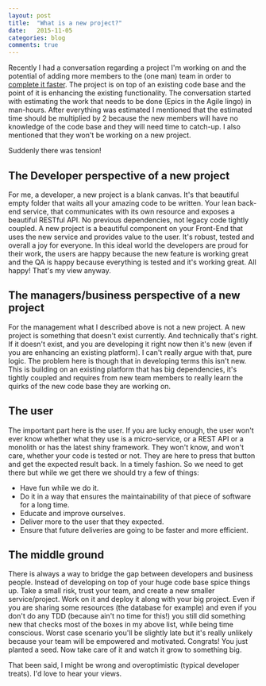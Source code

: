 ```yaml
---
layout: post
title:  "What is a new project?"
date:   2015-11-05
categories: blog
comments: true
---
```


Recently I had a conversation regarding a project I'm working on and the potential of adding more members to the (one man) team in order to [complete it faster](https://en.wikipedia.org/wiki/The_Mythical_Man-Month). The project is on top of an existing code base and the point of it is enhancing the existing functionality. The conversation started with estimating the work that needs to be done (Epics in the Agile lingo) in man-hours. After everything was estimated I mentioned that the estimated time should be multiplied by 2 because the new members will have no knowledge of the code base and they will need time to catch-up. I also mentioned that they won't be working on a new project.

Suddenly there was tension!

## The Developer perspective of a new project

For me, a developer, a new project is a blank canvas. It's that beautiful empty folder that waits all your amazing code to be written. Your lean back-end service, that communicates with its own resource and exposes a beautiful RESTful API. No previous dependencies, not legacy code tightly coupled. A new project is a beautiful component on your Front-End that uses the new service and provides value to the user. It's robust, tested and overall a joy for everyone. In this ideal world the developers are proud for their work, the users are happy because the new feature is working great and the QA is happy because everything is tested and it's working great. All happy! That's my view anyway.

## The managers/business perspective of a new project

For the management what I described above is not a new project. A new project is something that doesn't exist currently. And technically that's right. If it doesn't exist, and you are developing it right now then it's new (even if you are enhancing an existing platform). I can't really argue with that, pure logic. The problem here is though that in developing terms this isn't new. This is building on an existing platform that has big dependencies, it's tightly coupled and requires from new team members to really learn the quirks of the new code base they are working on.

## The user

The important part here is the user. If you are lucky enough, the user won't ever know whether what they use is a micro-service, or a REST API or a monolith or has the latest shiny framework. They won't know, and won't care, whether your code is tested or not. They are here to press that button and get the expected result back. In a timely fashion. So we need to get there but while we get there we should try a few of things:

* Have fun while we do it.
* Do it in a way that ensures the maintainability of that piece of software for a long time.
* Educate and improve ourselves.
* Deliver more to the user that they expected.
* Ensure that future deliveries are going to be faster and more efficient.


## The middle ground

There is always a way to bridge the gap between developers and business people. Instead of developing on top of your huge code base spice things up. Take a small risk, trust your team, and create a new smaller service/project. Work on it and deploy it along with your big project. Even if you are sharing some resources (the database for example) and even if you don't do any TDD (because ain't no time for this!) you still did something new that checks most of the boxes in my above list, while being time conscious. Worst case scenario you'll be slightly late but it's really unlikely because your team will be empowered and motivated. Congrats! You just planted a seed. Now take care of it and watch it grow to something big.

That been said, I might be wrong and overoptimistic (typical developer treats). I'd love to hear your views.
